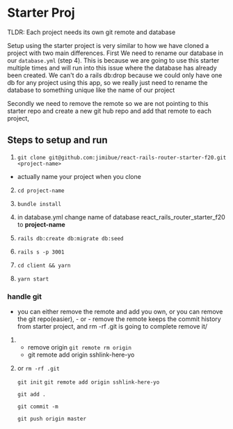 # Starter Proj
TLDR: Each project needs its own git remote and database

Setup using the starter project is very similar to how we have cloned a project with two main differences.  First We need to rename our database in our `database.yml` (step 4).  This is because we are going to use this starter multiple times and will run into this issue where the database has already been created.  We can't do a rails db:drop because we could only have one db for any project using this app, so we really just need to rename the database to something unique like the name of our project

Secondly we need to remove the remote so we are not pointing to this starter repo and create a new git hub repo and add that remote to each project,



## Steps to setup and run

1. `git clone git@github.com:jimibue/react-rails-router-starter-f20.git <project-name>`
  - actually name your project when you clone

2. `cd project-name`
3. `bundle install`
4. in database.yml change name of database react_rails_router_starter_f20 to **project-name**
5. `rails db:create db:migrate db:seed`
6. `rails s -p 3001`

7. `cd client && yarn`
8. `yarn start`

### handle git

- you can either remove the remote and add you own, or you can remove the git repo(easier), - or - remove the
  remote keeps the commit history from starter project, and rm -rf .git is going to complete remove
  it/

1.  - remove origin `git remote rm origin`
    - git remote add origin sshlink-here-yo

2.  or
    `rm -rf .git`

    `git init`
    `git remote add origin sshlink-here-yo`

    `git add .`

    `git commit -m`
    
    `git push origin master`
